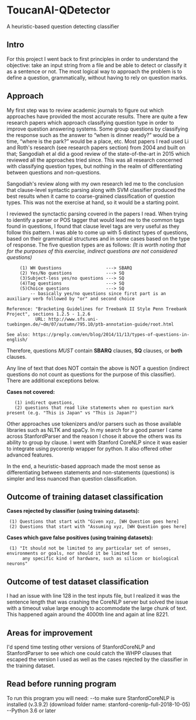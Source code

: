 # ToucanAI-QDetector
A heuristic-based question detecting classifier



## Intro ##

For this project I went back to first principles in order to understand the objective: take an input string from a file and be able to detect or classify it as a sentence or not. The most logical way to approach the problem is to define a question, grammatically, without having to rely on question marks.

## Approach ##

My first step was to review academic journals to figure out which approaches have provided the most accurate results. There are quite a few research papers which approach classifying question type in order to improve question answering systems. Some group questions by classifying the response such as the answer to “when is dinner ready?” would be a time, “where is the park?” would be a place, etc. Most papers I read used Li and Roth's research (see research papers section) from 2004 and built on that; Sangodiah et al did a good review of the state-of-the-art in 2015 which reviewed all the approaches tried since. This was all research concerned with classifying question types, but nothing in the realm of differentiating between questions and non-questions.

Sangodiah's review along with my own research led me to the conclusion that clause-level syntactic parsing along with SVM classifier produced the best results when it came to coarse-grained classification of question types. This was not the exercise at hand, so it would be a starting point. 

I reviewed the synctactic parsing covered in the papers I read. When trying to identify a parser or POS tagger that would lead me to the common tags found in questions, I found that clause level tags are very useful as they follow this pattern. I was able to come up with 5 distinct types of questions, based on their grammatical structures and in some cases based on the type of response. The five question types are as follows:
 *(It is worth noting that for the purposes of this exercise, indirect questions are not considered questions)*
 
 ```
      (1) WH Questions                 ---> SBARQ
      (2) Yes/No questions             ---> SQ
      (3)Subject-less yes/no questions ---> SQ
      (4)Tag questions                 ---> SQ
      (5)Choice questions              ---> SQ
          -- basically yes/no questions since first part is an auxiliary verb followed by "or" and second choice
 
 Reference: "Bracketing Guidelines for Treebank II Style Penn Treebank Project", sections 1.2.5 - 1.2.6
            URL: http://www.sfs.uni-tuebingen.de/~dm/07/autumn/795.10/ptb-annotation-guide/root.html
  
 See also: https://preply.com/en/blog/2014/11/13/types-of-questions-in-english/
 ```  
            
 Therefore, questions *MUST* contain **SBARQ** clauses, **SQ** clauses, or **both** clauses.
 
 Any line of text that does NOT contain the above is NOT a question (indirect questions do not count as questions for the purpose of this classifier). There are additional exceptions below.
 
 **Cases not covered:**
```
   (1) indirect questions,
   (2) questions that read like statements when no question mark present (e.g. "This is Japan" vs "This is Japan?")
```
 Other approaches use tokenizers and/or parsers such as those available libraries such as NLTK and spaCy. In my search for a good parser I came across StanfordParser and the reason I chose it above the others was its ability to group by clause. I went with Stanford CoreNLP since it was easier to integrate using pycorenlp wrapper for python. It also offered other advanced features.

In the end, a heuristic-based approach made the most sense as differentiating between statements and non-statements (questions) is simpler and less nuanced than question classification. 
   
## Outcome of training dataset classification ##

  **Cases rejected by classifier (using training datasets):**
  ```
   (1) Questions that start with "Given xyz, [WH Question goes here]
   (2) Questions that start with "Assuming xyz, [WH Question goes here]
```
**Cases which gave false positives (using training datasets):**
  ```
   (1) "It should not be limited to any particular set of senses, environments or goals, nor should it be limited to 
        any specific kind of hardware, such as silicon or biological neurons"
```

## Outcome of test dataset classification ##

I had an issue with line 128 in the test inputs file, but I realized it was the sentence length that was crashing the CoreNLP server but solved the issue with a timeout value large enough to accommodate the large chunk of text. This happened again around the 4000th line and again at line 8221.

## Areas for improvement ##
I'd spend time testing other versions of StanfordCoreNLP and StanfordParser to see which one could catch the WHPP clauses that escaped the version I used as well as the cases rejected by the classifier in the training dataset. 
  
## Read before running program ##

To run this program you will need:
--to make sure StanfordCoreNLP is installed (v.3.9.2) (download folder name: stanford-corenlp-full-2018-10-05)
--Python 3.6 or later



